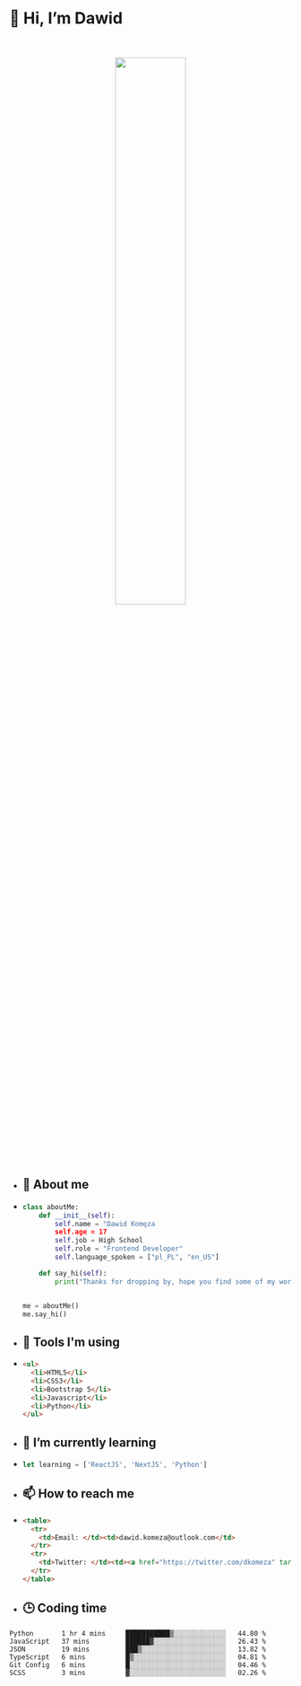 <h1>👋 Hi, I’m Dawid</h1>
<p align="center">
   <br>
   <br>
   <img src="https://user-images.githubusercontent.com/106035813/169717090-b330e670-ddca-48c9-8b2d-2290dfb78111.png" width="50%">
   <br>
   <br>
</p>



- <h2>💁 About me</h2>
- ```Python
  class aboutMe:
      def __init__(self):
          self.name = "Dawid Komęza
          self.age = 17
          self.job = High School
          self.role = "Frontend Developer"
          self.language_spoken = ["pl_PL", "en_US"]

      def say_hi(self):
          print("Thanks for dropping by, hope you find some of my work interesting.")


  me = aboutMe()
  me.say_hi()
  ```
  
- <h2>🔨 Tools I'm using</h2>
- ```html
  <ul>
    <li>HTML5</li>
    <li>CSS3</li>
    <li>Bootstrap 5</li>
    <li>Javascript</li>
    <li>Python</li>
  </ul>
  
- <h2>🌱 I’m currently learning</h2>
- ```javascript
  let learning = ['ReactJS', 'NextJS', 'Python']
  ```
  
- <h2>📫 How to reach me</h2>
- ```html
  <table>
    <tr>
      <td>Email: </td><td>dawid.komeza@outlook.com</td>
    </tr>
    <tr>
      <td>Twitter: </td><td><a href="https://twitter.com/dkomeza" target="_blank">@dkomeza</a></td>
    </tr>
  </table>
  
- <h2>🕒 Coding time</h2>
   <!--START_SECTION:waka-->

```text
Python       1 hr 4 mins     ███████████▒░░░░░░░░░░░░░   44.80 %
JavaScript   37 mins         ██████▓░░░░░░░░░░░░░░░░░░   26.43 %
JSON         19 mins         ███▒░░░░░░░░░░░░░░░░░░░░░   13.82 %
TypeScript   6 mins          █▒░░░░░░░░░░░░░░░░░░░░░░░   04.81 %
Git Config   6 mins          █░░░░░░░░░░░░░░░░░░░░░░░░   04.46 %
SCSS         3 mins          ▓░░░░░░░░░░░░░░░░░░░░░░░░   02.26 %
```

<!--END_SECTION:waka-->
